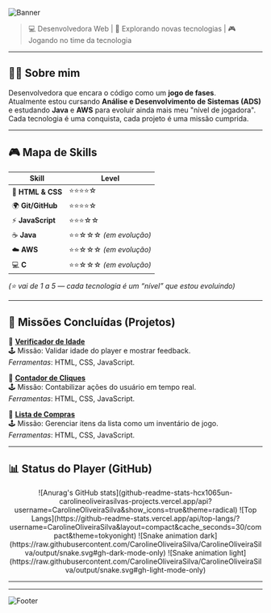 ![Banner](https://capsule-render.vercel.app/api?type=waving&color=8A2BE2&height=200&section=header&text=Olá%20Seja+Bem+Vindo(a)%20🎮&fontSize=40&fontColor=fff&animation=twinkling&fontAlignY=35)

  

> 💻 Desenvolvedora Web | 🚀 Explorando novas tecnologias | 🎮 Jogando no time da tecnologia  

---

   ## 🧑‍🚀 Sobre mim  
 Desenvolvedora que encara o código como um **jogo de fases**.  
Atualmente estou cursando **Análise e Desenvolvimento de Sistemas (ADS)** e estudando **Java** e **AWS** para evoluir ainda mais meu "nível de jogadora".  
Cada tecnologia é uma conquista, cada projeto é uma missão cumprida.  

---

## 🎮 Mapa de Skills  

| Skill | Level |
|-------|-------|
| 🧱 **HTML & CSS** | ⭐⭐⭐⭐☆ |
| 🌍 **Git/GitHub** | ⭐⭐⭐⭐☆ |
| ⚡ **JavaScript** | ⭐⭐⭐☆☆ |
| ☕ **Java** | ⭐⭐☆☆☆ *(em evolução)* |
| ☁️ **AWS** | ⭐⭐☆☆☆ *(em evolução)* |
| 💻 **C** | ⭐⭐☆☆☆ *(em evolução)* |

*(⭐ vai de 1 a 5 — cada tecnologia é um “nível” que estou evoluindo)*  

---

## 🌟 Missões Concluídas (Projetos)  

🔹 **[Verificador de Idade](https://github.com/CarolineOliveiraSilva/projeto-verificadordeidade)**  
🕹️ Missão: Validar idade do player e mostrar feedback.  
*Ferramentas*: HTML, CSS, JavaScript.  

🔹 **[Contador de Cliques](https://github.com/CarolineOliveiraSilva/Contador-de-clique)**  
🕹️ Missão: Contabilizar ações do usuário em tempo real.  
*Ferramentas*: HTML, CSS, JavaScript.  

🔹 **[Lista de Compras](https://github.com/CarolineOliveiraSilva/Listadecompras)**  
🕹️ Missão: Gerenciar itens da lista como um inventário de jogo.  
*Ferramentas*: HTML, CSS, JavaScript.  

---

## 📊 Status do Player (GitHub)  

<div align="center">
![Anurag's GitHub stats](github-readme-stats-hcx1065un-carolineoliveirasilvas-projects.vercel.app/api?username=CarolineOliveiraSilva&show_icons=true&theme=radical)
![Top Langs](https://github-readme-stats.vercel.app/api/top-langs/?username=CarolineOliveiraSilva&layout=compact&cache_seconds=30/compact&theme=tokyonight) 
![Snake animation dark](https://raw.githubusercontent.com/CarolineOliveiraSilva/CarolineOliveiraSilva/output/snake.svg#gh-dark-mode-only)
![Snake animation light](https://raw.githubusercontent.com/CarolineOliveiraSilva/CarolineOliveiraSilva/output/snake.svg#gh-light-mode-only)



</div>

---


---

![Footer](https://capsule-render.vercel.app/api?type=transparent&fontColor=8A2BE2&height=120&section=footer&text=✨+“Cada+linha+de+código+é+XP+✨&fontSize=30)



